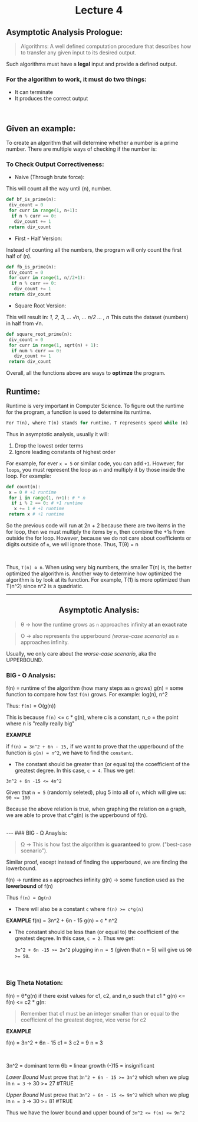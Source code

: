 <div align = "center">

# Lecture 4

</div>

## Asymptotic Analysis Prologue:

> Algorithms: A well defined computation procedure that describes how to transfer any given input to its desired output.

Such algorithms must have a **legal** input and provide a defined output. 
</br>

 ### For the algorithm to work, it must do two things:
- It can terminate
- It produces the correct output
</br>

## Given an example:
To create an algorithm that will determine whether a number is a prime number. There are multiple ways of checking if the number is: 

### To Check Output Correctiveness:
- Naive (Through brute force):

This will count all the way until (n), number.
  
``` python
def bf_is_prime(n):
 div_count = 0
 for curr in range(1, n+1):
  if n % curr == 0:
   div_count += 1
 return div_count
```

- First - Half Version:

Instead of counting all the numbers, the program will only count the first half of (n).

```python
def fb_is_prime(n):
 div_count = 0
 for curr in range(1, n//2+1):
  if n % curr == 0:
   div_count += 1
 return div_count
```

- Square Root Version:

This will result in: *1, 2, 3, ... √n, ... n/2 ... , n* This cuts the dataset (numbers) in half from √n. 

```python
def square_root_prime(n):
 div_count = 0
 for curr in range(1, sqrt(n) + 1):
  if num % curr == 0:
   div_count += 1
 return div_count
```

Overall, all the functions above are ways to **optimze** the program. 

## Runtime:
Runtime is very important in Computer Science. To figure out the runtime for the program, a function is used to determine its runtime. 

```python
For T(n), where T(n) stands for runtime. T represents speed while (n) 
```
Thus in asymptotic analysis, usually it will:
1. Drop the lowest order terms
2. Ignore leading constants of highest order

For example, for ever `x = 5` or similar code, you can add `+1`. However, for `loops`, you must represent the loop as `n` and multiply it by those inside the loop. For example:

```python
def count(n):
 x = 0 # +1 runtime
 for i in range(1, n+1): # * n 
  if i % 2 == 0: # +1 runtime
   x += 1 # +1 runtime
 return x # +1 runtime
```
So the previous code will run at 2n + 2 because there are two items in the for loop, then we must multiply the items by `n`, then combine the +1s from outside the for loop. However, because we do not care about coefficients or digits outside of `n`, we will ignore those. Thus, T(θ) = n

</br>

Thus, `T(n) ≅ n`. When using very big numbers, the smaller T(n) is, the better optimized the algorithm is. Another way to determine how optimized the algorithm is by look at its function. For example, T(1) is more optimized than T(n^2) since n^2 is a quadriatic. 

---
<div align = "center">
 
## Asymptotic Analysis:

</div>

> θ -> how the runtime grows as `n` approaches infinity **at an exact rate**

> O -> also represents the upperbound *(worse-case scenario)* as `n` approaches infinity.

Usually, we only care about the *worse-case scenario*, aka the UPPERBOUND. 


### BIG - O Analysis:

f(n) = runtime of the algorithm (how many steps as `n` grows)
g(n) = some function to compare how fast `f(n)` grows. For example: log(n), n^2

Thus: `f(n)` = O(g(n))

This is because `f(n)` <= c * g(n), where c is a constant, n_o = the point where n is "really really big"


**EXAMPLE**

if `f(n) = 3n^2 + 6n - 15,` if we want to prove that the upperbound of the function is `g(n) = n^2`, we have to find the `constant`.
- The constant should be greater than (or equal to) the ccoefficient of the greatest degree. In this case, `c = 4`. Thus we get:

`3n^2 + 6n -15 <= 4n^2`

Given that `n = 5` (randomly seleted), plug 5 into all of `n`, which will give us: `90 <= 100`

Because the above relation is true, when graphing the relation on a graph, we are able to prove that c*g(n) is the upperbound of f(n).

</br>
---
### BIG - Ω Anaylsis:

> Ω -> This is how fast the algorithm is **guaranteed** to grow. ("best-case scenario").

Similar proof, except instead of finding the upperbound, we are finding the lowerbound.

f(n) -> runtime as `n` approaches infinity
g(n) -> some function used as the **lowerbound** of f(n)

Thus `f(n) = Ωg(n)`

- There will also be a constant `c` where `f(n) >= c*g(n)`

**EXAMPLE**
f(n) = 3n^2 + 6n - 15
g(n) = c * n^2

- The constant should be less than (or equal to) the coefficient of the greatest degree. In this case, `c = 2`. Thus we get:

  `3n^2 + 6n -15 >= 2n^2` plugging in `n = 5` (given that n = 5) will give us `90 >= 50`.
  
</br>

### Big Theta Notation:

f(n) = θ*g(n) if there exist values for c1, c2, and n_o such that c1 * g(n) <= f(n) <= c2 * g(n:

> Remember that c1 must be an integer smaller than or equal to the coefficient of the greatest degree, vice verse for c2

**EXAMPLE**

f(n) = 3n^2 + 6n - 15
c1 = 3 
c2 = 9
n = 3

</br>

3n^2 = dominant term
6b = linear growth
(-)15 = insignificant

*Lower Bound*
Must prove that `3n^2 + 6n - 15 >= 3n^2` which when we plug in `n = 3` -> 30 >= 27 #TRUE

*Upper Bound*
Must prove that `3n^2 + 6n - 15 <= 9n^2` which when we plug in `n = 3` -> 30 >= 81 #TRUE

Thus we have the lower bound and upper bound of `3n^2 <= f(n) <= 9n^2`
